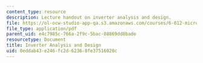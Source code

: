```yaml
---
content_type: resource
description: Lecture handout on inverter analysis and design.
file: https://ol-ocw-studio-app-qa.s3.amazonaws.com/courses/6-012-microelectronic-devices-and-circuits-fall-2009/0eddab43e246fc2d62368fe37516020c_MIT6_012F09_lec14_inverter.pdf
file_type: application/pdf
parent_uid: e4c7985c-766a-2f9c-5bac-08869dd8bade
resourcetype: Document
title: Inverter Analysis and Design
uid: 0eddab43-e246-fc2d-6236-8fe37516020c
---
```

